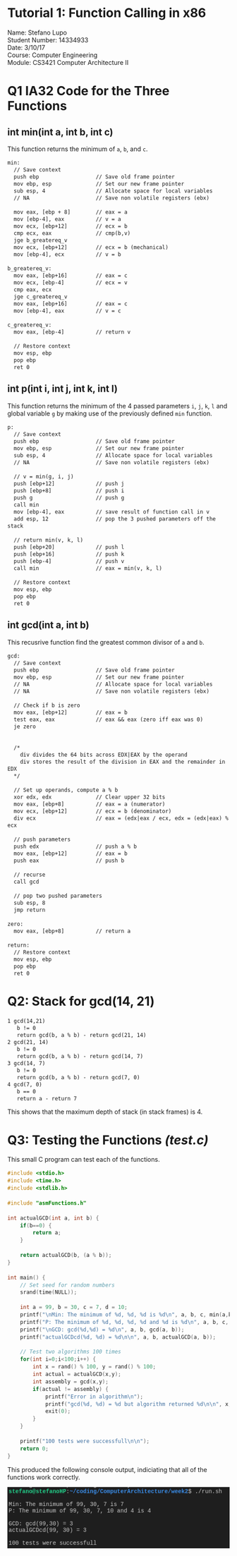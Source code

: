 # Tutorial 1: Function Calling in x86
Name: Stefano Lupo   
Student Number: 14334933   
Date: 3/10/17   
Course: Computer Engineering   
Module: CS3421 Computer Architecture II   
   

# Q1 IA32 Code for the Three Functions
## int min(int a, int b, int c)
This function returns the minimum of `a`, `b`, and `c`.
```Assembly
min:
  // Save context
  push ebp                  // Save old frame pointer
  mov ebp, esp              // Set our new frame pointer
  sub esp, 4                // Allocate space for local variables
  // NA                     // Save non volatile registers (ebx)
  
  mov eax, [ebp + 8]        // eax = a
  mov [ebp-4], eax          // v = a
  mov ecx, [ebp+12]         // ecx = b
  cmp ecx, eax              // cmp(b,v)
  jge b_greatereq_v
  mov ecx, [ebp+12]         // ecx = b (mechanical)
  mov [ebp-4], ecx          // v = b

b_greatereq_v:
  mov eax, [ebp+16]         // eax = c
  mov ecx, [ebp-4]          // ecx = v
  cmp eax, ecx
  jge c_greatereq_v
  mov eax, [ebp+16]         // eax = c
  mov [ebp-4], eax          // v = c

c_greatereq_v:
  mov eax, [ebp-4]          // return v

  // Restore context
  mov esp, ebp
  pop ebp
  ret 0
```


## int p(int i, int j, int k, int l)
This function returns the minimum of the 4 passed parameters `i`, `j`, `k`, `l` and global variable `g` by making use of the previously defined `min` function.

```Assembly
p: 
  // Save context
  push ebp                  // Save old frame pointer
  mov ebp, esp              // Set our new frame pointer
  sub esp, 4                // Allocate space for local variables
  // NA                     // Save non volatile registers (ebx)

  // v = min(g, i, j)
  push [ebp+12]             // push j
  push [ebp+8]              // push i         
  push g                    // push g
  call min
  mov [ebp-4], eax          // save result of function call in v
  add esp, 12               // pop the 3 pushed parameters off the stack

  // return min(v, k, l)
  push [ebp+20]             // push l
  push [ebp+16]             // push k
  push [ebp-4]              // push v
  call min                  // eax = min(v, k, l) 

  // Restore context
  mov esp, ebp
  pop ebp
  ret 0
```

## int gcd(int a, int b)
This recusrive function find the greatest common divisor of `a` and `b`.   
```Assembly
gcd: 
  // Save context
  push ebp                  // Save old frame pointer
  mov ebp, esp              // Set our new frame pointer
  // NA                     // Allocate space for local variables
  // NA                     // Save non volatile registers (ebx)

  // Check if b is zero
  mov eax, [ebp+12]         // eax = b
  test eax, eax             // eax && eax (zero iff eax was 0)
  je zero


  /*
    div divides the 64 bits across EDX|EAX by the operand
    div stores the result of the division in EAX and the remainder in EDX
  */

  // Set up operands, compute a % b
  xor edx, edx              // Clear upper 32 bits
  mov eax, [ebp+8]          // eax = a (numerator)
  mov ecx, [ebp+12]         // ecx = b (denominator)
  div ecx                   // eax = (edx|eax / ecx, edx = (edx|eax) % ecx

  // push parameters
  push edx                  // push a % b
  mov eax, [ebp+12]         // eax = b
  push eax                  // push b

  // recurse
  call gcd

  // pop two pushed parameters
  sub esp, 8
  jmp return
 
zero:
  mov eax, [ebp+8]          // return a

return: 
  // Restore context
  mov esp, ebp
  pop ebp
  ret 0
```


# Q2: Stack for gcd(14, 21)
```
1 gcd(14,21)
   b != 0
   return gcd(b, a % b) - return gcd(21, 14)
2 gcd(21, 14)
   b != 0
   return gcd(b, a % b) - return gcd(14, 7)
3 gcd(14, 7)
   b != 0
   return gcd(b, a % b) - return gcd(7, 0)
4 gcd(7, 0)
   b == 0
   return a - return 7
```
   
This shows that the maximum depth of stack (in stack frames) is 4.

# Q3: Testing the Functions *(test.c)*
This small C program can test each of the functions.   
```c
#include <stdio.h>
#include <time.h>
#include <stdlib.h>

#include "asmFunctions.h"

int actualGCD(int a, int b) {
    if(b==0) {
        return a;
    }

    return actualGCD(b, (a % b));
}

int main() {
    // Set seed for random numbers
    srand(time(NULL));

    int a = 99, b = 30, c = 7, d = 10;
    printf("\nMin: The minimum of %d, %d, %d is %d\n", a, b, c, min(a,b,c));
    printf("P: The minimum of %d, %d, %d, %d and %d is %d\n", a, b, c, d, g, p(a,b,c,d));
    printf("\nGCD: gcd(%d,%d) = %d\n", a, b, gcd(a, b));
    printf("actualGCDcd(%d, %d) = %d\n\n", a, b, actualGCD(a, b));

    // Test two algorithms 100 times
    for(int i=0;i<100;i++) {
        int x = rand() % 100, y = rand() % 100;
        int actual = actualGCD(x,y);
        int assembly = gcd(x,y);
        if(actual != assembly) {
            printf("Error in algorithm\n");
            printf("gcd(%d, %d) = %d but algorithm returned %d\n\n", x, y, actual, assembly);
            exit(0);
        } 
    }   

    printf("100 tests were successfull\n\n");   
    return 0;
}
```
   
This produced the following console output, indiciating that all of the functions work correctly.
   
![Console Output](console_output.png)


